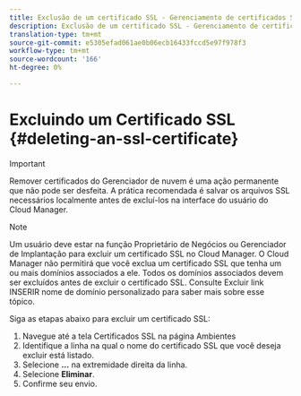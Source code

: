 ```yaml
---
title: Exclusão de um certificado SSL - Gerenciamento de certificados SSL
description: Exclusão de um certificado SSL - Gerenciamento de certificados SSL
translation-type: tm+mt
source-git-commit: e5305efad061ae0b06ecb16433fccd5e97f978f3
workflow-type: tm+mt
source-wordcount: '166'
ht-degree: 0%

---
```



# Excluindo um Certificado SSL {#deleting-an-ssl-certificate}

>[!IMPORTANT]
>Remover certificados do Gerenciador de nuvem é uma ação permanente que não pode ser desfeita. A prática recomendada é salvar os arquivos SSL necessários localmente antes de excluí-los na interface do usuário do Cloud Manager.

>[!NOTE]
>Um usuário deve estar na função Proprietário de Negócios ou Gerenciador de Implantação para excluir um certificado SSL no Cloud Manager. O Cloud Manager não permitirá que você exclua um certificado SSL que tenha um ou mais domínios associados a ele.  Todos os domínios associados devem ser excluídos antes de excluir o certificado SSL. Consulte Excluir link INSERIR nome de domínio personalizado para saber mais sobre esse tópico.

Siga as etapas abaixo para excluir um certificado SSL:

1. Navegue até a tela Certificados SSL na página Ambientes
1. Identifique a linha na qual o nome do certificado SSL que você deseja excluir está listado.
1. Selecione **...** na extremidade direita da linha.
1. Selecione **Eliminar**.
1. Confirme seu envio.

